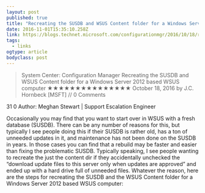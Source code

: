 ```yaml
---
layout: post 
published: true 
title: "Recreating the SUSDB and WSUS Content folder for a Windows Server 2012 based WSUS computer | System Center: Configuration Manager" 
date: 2016-11-01T15:35:10.258Z 
link: https://blogs.technet.microsoft.com/configurationmgr/2016/10/18/recreating-the-susdb-and-wsus-content-folder-for-a-windows-server-2012-based-wsus-computer/ 
tags:
  - links
ogtype: article 
bodyclass: post 
---
```


> System Center: Configuration Manager
Recreating the SUSDB and WSUS Content folder for a Windows Server 2012 based WSUS computer
★★★★★★★★★★★★★★★
October 18, 2016 by J.C. Hornbeck [MSFT] // 0 Comments

31
0
Author: Meghan Stewart | Support Escalation Engineer

Occasionally you may find that you want to start over in WSUS with a fresh database (SUSDB). There can be any number of reasons for this, but typically I see people doing this if their SUSDB is rather old, has a ton of unneeded updates in it, and maintenance has not been done on the SUSDB in years. In those cases you can find that a rebuild may be faster and easier than fixing the problematic SUSDB. Typically speaking, I see people wanting to recreate the just the content dir if they accidentally unchecked the “download update files to this server only when updates are approved” and ended up with a hard drive full of unneeded files. Whatever the reason, here are the steps for recreating the SUSDB and the WSUS Content folder for a Windows Server 2012 based WSUS computer:
